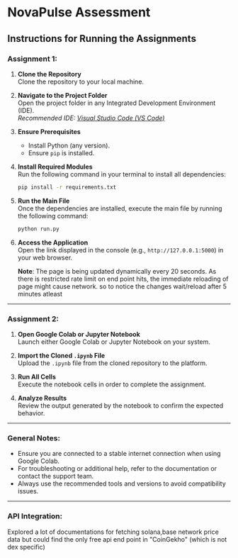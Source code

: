 # NovaPulse Assessment

## Instructions for Running the Assignments

### Assignment 1:
1. **Clone the Repository**  
   Clone the repository to your local machine.

2. **Navigate to the Project Folder**  
   Open the project folder in any Integrated Development Environment (IDE).  
   *Recommended IDE: [Visual Studio Code (VS Code)](https://code.visualstudio.com/)*  

3. **Ensure Prerequisites**  
   - Install Python (any version).  
   - Ensure `pip` is installed.  

4. **Install Required Modules**  
   Run the following command in your terminal to install all dependencies:
   ```bash
   pip install -r requirements.txt
5. **Run the Main File**  
   Once the dependencies are installed, execute the main file by running the following command:  
   ```bash
   python run.py
6. **Access the Application**  
   Open the link displayed in the console (e.g., `http://127.0.0.1:5000`) in your web browser.
   
   **Note**: The page is being updated dynamically every 20 seconds. As there is restricted rate limit on end point hits, the immediate reloading of page might cause network. so to notice the changes wait/reload after 5 minutes atleast

---

### Assignment 2:
1. **Open Google Colab or Jupyter Notebook**  
   Launch either Google Colab or Jupyter Notebook on your system.

2. **Import the Cloned `.ipynb` File**  
   Upload the `.ipynb` file from the cloned repository to the platform.

3. **Run All Cells**  
   Execute the notebook cells in order to complete the assignment.

4. **Analyze Results**  
   Review the output generated by the notebook to confirm the expected behavior.

---

### General Notes:
- Ensure you are connected to a stable internet connection when using Google Colab.
- For troubleshooting or additional help, refer to the documentation or contact the support team.
- Always use the recommended tools and versions to avoid compatibility issues.

---

### API Integration:
Explored a lot of documentations for fetching solana,base network price data but could find the only free api end point in "CoinGekho" (which is not dex specific)
